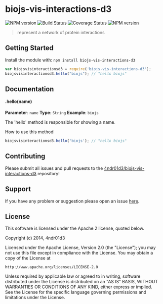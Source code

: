 # biojs-vis-interactions-d3

[![NPM version](http://img.shields.io/npm/v/biojs-vis-interactions-d3.svg)](https://www.npmjs.org/package/biojs-vis-interactions-d3)
[![Build Status](https://secure.travis-ci.org/4ndr01d3/biojs-vis-interactions-d3.png?branch=master)](http://travis-ci.org/4ndr01d3/biojs-vis-interactions-d3)
[![Coverage Status](https://img.shields.io/coveralls/4ndr01d3/biojs-vis-interactions-d3.svg)](https://coveralls.io/r/4ndr01d3/biojs-vis-interactions-d3)
[![NPM version](https://badge-me.herokuapp.com/api/npm/biojs-vis-interactions-d3.png)](http://badges.enytc.com/for/npm/biojs-vis-interactions-d3) 

> represent a network of protein interactions

## Getting Started
Install the module with: `npm install biojs-vis-interactions-d3`

```javascript
var biojsvisinteractionsd3 = require('biojs-vis-interactions-d3');
biojsvisinteractionsd3.hello("biojs"); // "hello biojs"
```

## Documentation

#### .hello(name)

**Parameter**: `name`
**Type**: `String`
**Example**: `biojs`

The 'hello' method is responsible for showing a name.

How to use this method

```javascript
biojsvisinteractionsd3.hello('biojs'); // "hello biojs"
```

## Contributing

Please submit all issues and pull requests to the [4ndr01d3/biojs-vis-interactions-d3](http://github.com/4ndr01d3/biojs-vis-interactions-d3) repository!

## Support
If you have any problem or suggestion please open an issue [here](https://github.com/4ndr01d3/biojs-vis-interactions-d3/issues).

## License 


This software is licensed under the Apache 2 license, quoted below.

Copyright (c) 2014, 4ndr01d3

Licensed under the Apache License, Version 2.0 (the "License"); you may not
use this file except in compliance with the License. You may obtain a copy of
the License at

    http://www.apache.org/licenses/LICENSE-2.0

Unless required by applicable law or agreed to in writing, software
distributed under the License is distributed on an "AS IS" BASIS, WITHOUT
WARRANTIES OR CONDITIONS OF ANY KIND, either express or implied. See the
License for the specific language governing permissions and limitations under
the License.
